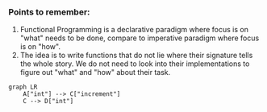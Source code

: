### Points to remember:
1. Functional Programming is a declarative paradigm where focus is on "what" needs to be done, compare to imperative paradigm where focus is on "how".
2. The idea is to write functions that do not lie where their signature tells the whole story. We do not need to look into their implementations to figure out "what" and "how" about their task.

```mermaid
graph LR
    A["int"] --> C["increment"]
    C --> D["int"]
```
